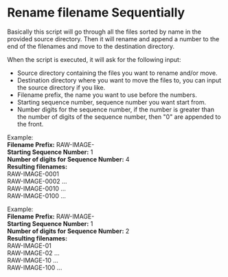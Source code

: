 Rename filename Sequentially
============================

Basically this script will go through all the files sorted by name
in the provided source directory. Then it will rename and append a 
number to the end of the filenames and move to the destination
directory.

When the script is executed, it will ask for the following input:  
* Source directory containing the files you want to rename and/or move.  
* Destination directory where you want to move the files to, you can
input the source directory if you like.  
* Filename prefix, the name you want to use before the numbers.
* Starting sequence number, sequence number you want start from.
* Number digits for the sequence number, if the number is greater than
the number of digits of the sequence number, then "0" are appended to
the front.

Example:  
**Filename Prefix:** RAW-IMAGE-  
**Starting Sequence Number:** 1  
**Number of digits for Sequence Number:** 4  
**Resulting filenames:**  
RAW-IMAGE-0001  
RAW-IMAGE-0002
...  
RAW-IMAGE-0010
...  
RAW-IMAGE-0100
...  

Example:  
**Filename Prefix:** RAW-IMAGE-  
**Starting Sequence Number:** 1  
**Number of digits for Sequence Number:** 2  
**Resulting filenames:**  
RAW-IMAGE-01  
RAW-IMAGE-02
...  
RAW-IMAGE-10
...  
RAW-IMAGE-100
...  
